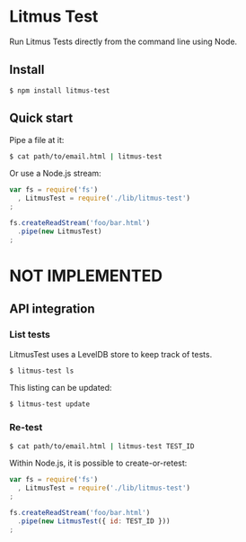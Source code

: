 # Litmus Test

Run Litmus Tests directly from the command line using Node.

## Install

`$ npm install litmus-test`

## Quick start

Pipe a file at it:

```bash
$ cat path/to/email.html | litmus-test
```

Or use a Node.js stream:

```js
var fs = require('fs')
  , LitmusTest = require('./lib/litmus-test')
;

fs.createReadStream('foo/bar.html')
  .pipe(new LitmusTest)
;
```

# NOT IMPLEMENTED
## API integration

### List tests

LitmusTest uses a LevelDB store to keep track of tests.

```bash
$ litmus-test ls
```

This listing can be updated:

```bash
$ litmus-test update
```

### Re-test

```bash
$ cat path/to/email.html | litmus-test TEST_ID
```

Within Node.js, it is possible to create-or-retest:

```js
var fs = require('fs')
  , LitmusTest = require('./lib/litmus-test')
;

fs.createReadStream('foo/bar.html')
  .pipe(new LitmusTest({ id: TEST_ID }))
;
```
